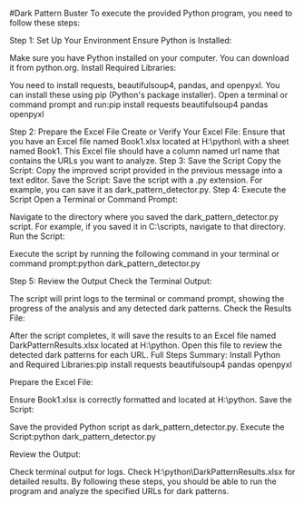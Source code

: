#Dark Pattern Buster
To execute the provided Python program, you need to follow these steps:

Step 1: Set Up Your Environment
Ensure Python is Installed:

Make sure you have Python installed on your computer. You can download it from python.org.
Install Required Libraries:

You need to install requests, beautifulsoup4, pandas, and openpyxl. You can install these using pip (Python's package installer). Open a terminal or command prompt and run:pip install requests beautifulsoup4 pandas openpyxl

Step 2: Prepare the Excel File
Create or Verify Your Excel File:
Ensure that you have an Excel file named Book1.xlsx located at H:\python\ with a sheet named Book1.
This Excel file should have a column named url name that contains the URLs you want to analyze.
Step 3: Save the Script
Copy the Script:
Copy the improved script provided in the previous message into a text editor.
Save the Script:
Save the script with a .py extension. For example, you can save it as dark_pattern_detector.py.
Step 4: Execute the Script
Open a Terminal or Command Prompt:

Navigate to the directory where you saved the dark_pattern_detector.py script. For example, if you saved it in C:\scripts, navigate to that directory.
Run the Script:

Execute the script by running the following command in your terminal or command prompt:python dark_pattern_detector.py

Step 5: Review the Output
Check the Terminal Output:

The script will print logs to the terminal or command prompt, showing the progress of the analysis and any detected dark patterns.
Check the Results File:

After the script completes, it will save the results to an Excel file named DarkPatternResults.xlsx located at H:\python\.
Open this file to review the detected dark patterns for each URL.
Full Steps Summary:
Install Python and Required Libraries:pip install requests beautifulsoup4 pandas openpyxl

Prepare the Excel File:

Ensure Book1.xlsx is correctly formatted and located at H:\python\.
Save the Script:

Save the provided Python script as dark_pattern_detector.py.
Execute the Script:python dark_pattern_detector.py

Review the Output:

Check terminal output for logs.
Check H:\python\DarkPatternResults.xlsx for detailed results.
By following these steps, you should be able to run the program and analyze the specified URLs for dark patterns.
